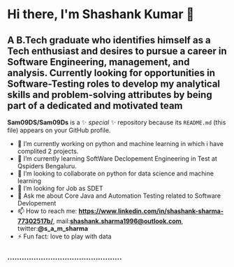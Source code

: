 # Hi there, I'm Shashank Kumar 👋

## A B.Tech graduate who identifies himself as a Tech enthusiast and desires to pursue a career in Software Engineering, management, and analysis. Currently looking for opportunities in Software-Testing roles to develop my analytical skills and problem-solving attributes by being part of a dedicated and motivated team

**Sam09DS/Sam09Ds** is a ✨ _special_ ✨ repository because its `README.md` (this file) appears on your GitHub profile.



- 🔭 I’m currently working on python and machine learning in which i have complited 2 projects.
- 🌱 I’m currently learning SoftWare Declopement Engineering in Test at Qspiders Bengaluru.
- 👯 I’m looking to collaborate on python for data science and machine learning
- 🤔 I’m looking for Job as SDET 
- 💬 Ask me about Core Java and Automation Testing related to Software Devlopement
- 📫 How to reach me: **https://www.linkedin.com/in/shashank-sharma-77302517b/**, mail:**shashank.sharma1996@outlook.com**, twitter:**@s_a_m_sharma**
- ⚡ Fun fact: love to play with data 
 ### ................................................
